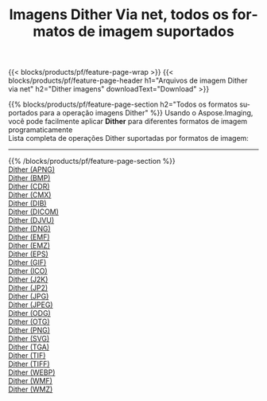 ﻿---
title: Imagens Dither Via net, todos os formatos de imagem suportados 
weight: 3920
url: /pt/net/dither 
lang: pt
langdirlevel: 2
locales: zh-hans,ja,it,ru,de,es,fr,nl,id,lt,pl,pt,vi,tr,ko,zh-hant,ar,hi,th,sv,cs,uk,he
description: Usando Aspose.Imaging, você pode facilmente imagens Dither Via net
---

{{< blocks/products/pf/feature-page-wrap >}}
{{< blocks/products/pf/feature-page-header h1="Arquivos de imagem Dither via net" h2="Dither imagens" downloadText="Download" >}}


{{% blocks/products/pf/feature-page-section  h2="Todos os formatos suportados para a operação imagens Dither" %}}
Usando o Aspose.Imaging, você pode facilmente aplicar **Dither** para diferentes formatos de imagem programaticamente
<br/>
Lista completa de operações Dither suportadas por formatos de imagem:
<hr/>
{{% /blocks/products/pf/feature-page-section %}}
<div class="container-fluid productfamilypage bg-gray">
    <div class="convertypes bg-gray agp-content section">
        <div class="container">
		<div class="row other-converters">
		    <div class='col-md-2 other-converter remove-lp remove-rp'><a href="/imaging/pt/net/dither/apng" >Dither (APNG)</a></div><div class='col-md-2 other-converter remove-lp remove-rp'><a href="/imaging/pt/net/dither/bmp" >Dither (BMP)</a></div><div class='col-md-2 other-converter remove-lp remove-rp'><a href="/imaging/pt/net/dither/cdr" >Dither (CDR)</a></div><div class='col-md-2 other-converter remove-lp remove-rp'><a href="/imaging/pt/net/dither/cmx" >Dither (CMX)</a></div><div class='col-md-2 other-converter remove-lp remove-rp'><a href="/imaging/pt/net/dither/dib" >Dither (DIB)</a></div><div class='col-md-2 other-converter remove-lp remove-rp'><a href="/imaging/pt/net/dither/dicom" >Dither (DICOM)</a></div><div class='col-md-2 other-converter remove-lp remove-rp'><a href="/imaging/pt/net/dither/djvu" >Dither (DJVU)</a></div><div class='col-md-2 other-converter remove-lp remove-rp'><a href="/imaging/pt/net/dither/dng" >Dither (DNG)</a></div><div class='col-md-2 other-converter remove-lp remove-rp'><a href="/imaging/pt/net/dither/emf" >Dither (EMF)</a></div><div class='col-md-2 other-converter remove-lp remove-rp'><a href="/imaging/pt/net/dither/emz" >Dither (EMZ)</a></div><div class='col-md-2 other-converter remove-lp remove-rp'><a href="/imaging/pt/net/dither/eps" >Dither (EPS)</a></div><div class='col-md-2 other-converter remove-lp remove-rp'><a href="/imaging/pt/net/dither/gif" >Dither (GIF)</a></div><div class='col-md-2 other-converter remove-lp remove-rp'><a href="/imaging/pt/net/dither/ico" >Dither (ICO)</a></div><div class='col-md-2 other-converter remove-lp remove-rp'><a href="/imaging/pt/net/dither/j2k" >Dither (J2K)</a></div><div class='col-md-2 other-converter remove-lp remove-rp'><a href="/imaging/pt/net/dither/jp2" >Dither (JP2)</a></div><div class='col-md-2 other-converter remove-lp remove-rp'><a href="/imaging/pt/net/dither/jpg" >Dither (JPG)</a></div><div class='col-md-2 other-converter remove-lp remove-rp'><a href="/imaging/pt/net/dither/jpeg" >Dither (JPEG)</a></div><div class='col-md-2 other-converter remove-lp remove-rp'><a href="/imaging/pt/net/dither/odg" >Dither (ODG)</a></div><div class='col-md-2 other-converter remove-lp remove-rp'><a href="/imaging/pt/net/dither/otg" >Dither (OTG)</a></div><div class='col-md-2 other-converter remove-lp remove-rp'><a href="/imaging/pt/net/dither/png" >Dither (PNG)</a></div><div class='col-md-2 other-converter remove-lp remove-rp'><a href="/imaging/pt/net/dither/svg" >Dither (SVG)</a></div><div class='col-md-2 other-converter remove-lp remove-rp'><a href="/imaging/pt/net/dither/tga" >Dither (TGA)</a></div><div class='col-md-2 other-converter remove-lp remove-rp'><a href="/imaging/pt/net/dither/tif" >Dither (TIF)</a></div><div class='col-md-2 other-converter remove-lp remove-rp'><a href="/imaging/pt/net/dither/tiff" >Dither (TIFF)</a></div><div class='col-md-2 other-converter remove-lp remove-rp'><a href="/imaging/pt/net/dither/webp" >Dither (WEBP)</a></div><div class='col-md-2 other-converter remove-lp remove-rp'><a href="/imaging/pt/net/dither/wmf" >Dither (WMF)</a></div><div class='col-md-2 other-converter remove-lp remove-rp'><a href="/imaging/pt/net/dither/wmz" >Dither (WMZ)</a></div>
                </div>
        </div>
    </div>
</div>
<br/>
